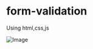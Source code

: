 # form-validation
Using html,css,js

![Image](https://user-images.githubusercontent.com/24877220/137013542-b3e1382b-b3a2-402b-929a-11034ecc49f2.png)

